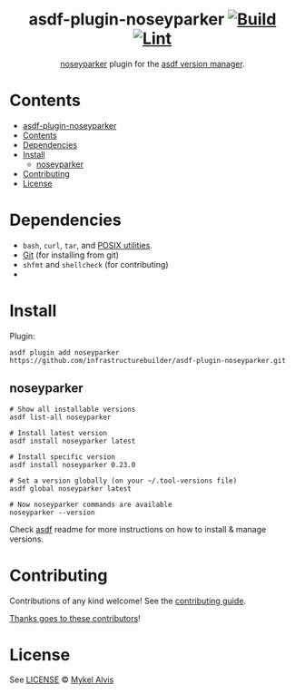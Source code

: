 <div align="center">

# asdf-plugin-noseyparker [![Build](https://github.com/infrastructurebuilder/asdf-plugin-noseyparker/actions/workflows/build.yml/badge.svg)](https://github.com/infrastructurebuilder/asdf-plugin-noseyparker/actions/workflows/build.yml) [![Lint](https://github.com/infrastructurebuilder/asdf-plugin-noseyparker/actions/workflows/lint.yml/badge.svg)](https://github.com/infrastructurebuilder/asdf-plugin-noseyparker/actions/workflows/lint.yml)

[noseyparker](https://github.com/praetorian-inc/noseyparker) plugin for the [asdf version manager](https://asdf-vm.com).

</div>

# Contents

- [asdf-plugin-noseyparker  ](#asdf-plugin-noseyparker--)
- [Contents](#contents)
- [Dependencies](#dependencies)
- [Install](#install)
  - [noseyparker](#noseyparker)
- [Contributing](#contributing)
- [License](#license)

# Dependencies

- `bash`, `curl`, `tar`, and [POSIX utilities](https://pubs.opengroup.org/onlinepubs/9699919799/idx/utilities.html).
- [Git](https://git-scm.com) (for installing from git)
- `shfmt` and `shellcheck` (for contributing)
-
# Install

Plugin:

```shell
asdf plugin add noseyparker https://github.com/infrastructurebuilder/asdf-plugin-noseyparker.git
```

## noseyparker

```shell
# Show all installable versions
asdf list-all noseyparker

# Install latest version
asdf install noseyparker latest

# Install specific version
asdf install noseyparker 0.23.0

# Set a version globally (on your ~/.tool-versions file)
asdf global noseyparker latest

# Now noseyparker commands are available
noseyparker --version
```

Check [asdf](https://github.com/asdf-vm/asdf) readme for more instructions on how to
install & manage versions.

# Contributing

Contributions of any kind welcome! See the [contributing guide](contributing.md).

[Thanks goes to these contributors](https://github.com/infrastructurebuilder/asdf-plugin-noseyparker/graphs/contributors)!

# License

See [LICENSE](LICENSE) © [Mykel Alvis](https://github.com/infrastructurebuilder/)
